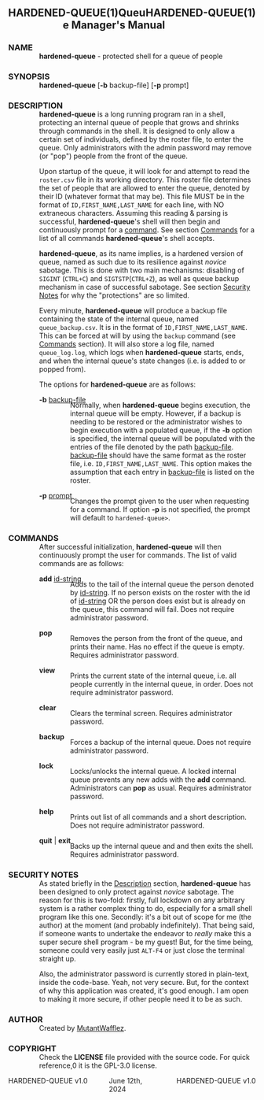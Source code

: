<h2>
    <div style="float: left">HARDENED-QUEUE(1)</div>
    <div style="float: right">HARDENED-QUEUE(1)</div>
    <div style="margin: 0 auto; width: 282px;">Queue Manager's Manual</div>
</h2>

<div>
    <h3 style="margin-bottom: -15px !important; padding-bottom: 0px !important;">NAME</h3>
    <p style="margin-left: 63px; margin-top"><b>hardened-queue</b> - protected shell for a queue of people</p>
</div>

<div>
    <h3 style="margin-bottom: -15px !important; padding-bottom: 0px !important;">SYNOPSIS</h3>
    <p style="margin-left: 63px; margin-top"><b>hardened-queue</b> [<b>-b</b> backup-file] [<b>-p</b> prompt]</p>
</div>

<div>
    <h3 style="margin-bottom: -15px !important; padding-bottom: 0px !important;">DESCRIPTION</h3>
    <div style="margin-left: 63px;">
        <p>
        <b>hardened-queue</b> is a long running program ran in a shell, protecting an internal queue of people that grows and shrinks
        through commands in the shell. It is designed to only allow a certain set of individuals, defined by the roster file, 
        to enter the queue. Only administrators with the admin password may remove (or "pop") people from the front of the queue.
        </p>
        <p>
        Upon startup of the queue, it will look for and attempt to read the <code>roster.csv</code> file in its working directory.
        This roster file determines the set of people that are allowed to enter the queue, denoted by their ID (whatever format that 
        may be). This file MUST be in the format of <code>ID,FIRST_NAME,LAST_NAME</code> for each line, with NO extraneous 
        characters. Assuming this reading & parsing is successful, <b>hardened-queue</b>'s shell will then begin and 
        continuously prompt for a <u>command</u>. See section <u>Commands</u> for a list of all commands <b>hardened-queue</b>'s 
        shell accepts.
        </p>
        <p>
        <b>hardened-queue</b>, as its name implies, is a hardened version of queue, named as such due to its resilience against
        <em>novice</em> sabotage. This is done with two main mechanisms: disabling of <code>SIGINT</code> (<code>CTRL+C</code>)
        and <code>SIGTSTP</code>(<code>CTRL+Z</code>), as well as queue backup mechanism in case of successful sabotage. See
        section <u>Security Notes</u> for why the "protections" are so limited.
        </p>
        <p>
        Every minute, <b>hardened-queue</b> will produce a backup file containing the state of the internal queue, named
        <code>queue_backup.csv</code>. It is in the format of <code>ID,FIRST_NAME,LAST_NAME</code>. This can be forced
        at will by using the <code>backup</code> command (see <u>Commands</u> section). It will also store a log file, named
        <code>queue_log.log</code>, which logs when <b>hardened-queue</b> starts, ends, and when the internal queue's
        state changes (i.e. is added to or popped from).
        </p>
    </div>
    <div style="margin-left: 63px;">
        <p>
        The options for <b>hardened-queue</b> are as follows:
        </p>
        <div>
            <p style="margin-bottom: -20px !important; padding-bottom: 0px !important;">
            <b>-b</b> <u>backup-file</u>
            </p>
            <p style="margin-left: 63px;">
            Normally, when <b>hardened-queue</b> begins execution, the internal queue will be empty. However, if a backup
            is needing to be restored or the administrator wishes to begin execution with a populated queue, if the <b>-b</b>
            option is specified, the internal queue will be populated with the entries of the file denoted by the path
            <u>backup-file</u>. <u>backup-file</u> should have the same format as the roster file, i.e. 
            <code>ID,FIRST_NAME,LAST_NAME</code>. This option makes the assumption that each entry in <u>backup-file</u>
            is listed on the roster.
            </p>
        </div>
        <div>
            <p style="margin-bottom: -20px !important; padding-bottom: 0px !important;">
            <b>-p</b> <u>prompt</u>
            </p>
            <p style="margin-left: 63px;">
            Changes the prompt given to the user when requesting for a command. If option <b>-p</b> is not specified, the
            prompt will default to <code>hardened-queue></code>.
            </p>
        </div>
    </div>
</div>

<div>
    <h3 style="margin-bottom: -15px !important; padding-bottom: 0px !important;">COMMANDS</h3>
    <div style="margin-left: 63px;">
        <p>
        After successful initialization, <b>hardened-queue</b> will then continuously prompt the user for commands.
        The list of valid commands are as follows:
        </p>
        <div>
            <p style="margin-bottom: -20px !important; padding-bottom: 0px !important;">
            <b>add</b> <u>id-string</u>
            </p>
            <p style="margin-left: 63px;">
            Adds to the tail of the internal queue the person denoted by <u>id-string</u>. If no person exists on the roster with 
            the id of <u>id-string</u> OR the person does exist but is already on the queue, this command will fail. Does
            not require administrator password.
            </p>
        </div>
        <div>
            <p style="margin-bottom: -20px !important; padding-bottom: 0px !important;">
            <b>pop</b>
            </p>
            <p style="margin-left: 63px;">
            Removes the person from the front of the queue, and prints their name. Has no effect if the queue is empty.
            Requires administrator password.
            </p>
        </div>
        <div>
            <p style="margin-bottom: -20px !important; padding-bottom: 0px !important;">
            <b>view</b>
            </p>
            <p style="margin-left: 63px;">
            Prints the current state of the internal queue, i.e. all people currently in the internal queue, in order. 
            Does not require administrator password.
            </p>
        </div>
        <div>
            <p style="margin-bottom: -20px !important; padding-bottom: 0px !important;">
            <b>clear</b>
            </p>
            <p style="margin-left: 63px;">
            Clears the terminal screen. Requires administrator password.
            </p>
        </div>
        <div>
            <p style="margin-bottom: -20px !important; padding-bottom: 0px !important;">
            <b>backup</b>
            </p>
            <p style="margin-left: 63px;">
            Forces a backup of the internal queue. Does not require administrator password.
            </p>
        </div>
        <div>
            <p style="margin-bottom: -20px !important; padding-bottom: 0px !important;">
            <b>lock</b>
            </p>
            <p style="margin-left: 63px;">
            Locks/unlocks the internal queue. A locked internal queue prevents any new adds with the <b>add</b> command. 
            Administrators can <b>pop</b> as usual. Requires administrator password.
            </p>
        </div>
        <div>
            <p style="margin-bottom: -20px !important; padding-bottom: 0px !important;">
            <b>help</b>
            </p>
            <p style="margin-left: 63px;">
            Prints out list of all commands and a short description. Does not require administrator password.
            </p>
        </div>
        <div>
            <p style="margin-bottom: -20px !important; padding-bottom: 0px !important;">
            <b>quit</b> | <b>exit</b>
            </p>
            <p style="margin-left: 63px;">
            Backs up the internal queue and and then exits the shell. Requires administrator password.
            </p>
        </div>
    </div>
</div>

<div>
    <h3 style="margin-bottom: -15px !important; padding-bottom: 0px !important;">SECURITY NOTES</h3>
    <div style="margin-left: 63px;">
        <p>
        As stated briefly in the <u>Description</u> section, <b>hardened-queue</b> has been designed to only protect
        against <em>novice</em> sabotage. The reason for this is two-fold: firstly, full lockdown on any arbitrary system
        is a rather complex thing to do, especially for a small shell program like this one. Secondly: it's a bit out of
        scope for me (the author) at the moment (and probably indefinitely). That being said, if someone wants to undertake
        the endeavor to <em>really</em> make this a super secure shell program - be my guest! But, for the time being, someone
        could very easily just <code>ALT-F4</code> or just close the terminal straight up.
        </p>
        <p>
        Also, the administrator password is currently stored in plain-text, inside the code-base. Yeah, not very secure.
        But, for the context of why this application was created, it's good enough. I am open to making it more secure, 
        if other people need it to be as such.
        </p>
    </div>
</div>

<div>
    <h3 style="margin-bottom: -15px !important; padding-bottom: 0px !important;">AUTHOR</h3>
    <div style="margin-left: 63px;">
        <p>
        Created by <a href="https://github.com/MutantWafflez">MutantWafflez</a>.
        </p>
    </div>
</div>

<div>
    <h3 style="margin-bottom: -15px !important; padding-bottom: 0px !important;">COPYRIGHT</h3>
    <div style="margin-left: 63px;">
        <p>
        Check the <b>LICENSE</b> file provided with the source code. For quick reference,0 it is the GPL-3.0 license.
        </p>
    </div>
</div>

<div>
    <div style="float: left">HARDENED-QUEUE v1.0</div>
    <div style="float: right">HARDENED-QUEUE v1.0</div>
    <div style="margin: 0 auto; width: 94px;">June 12th, 2024</div>
</div>